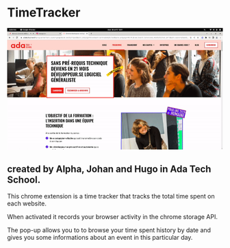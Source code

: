 
# TimeTracker

<div align="center">
  <img src="illustration.gif" alt="Illustration tracker avec Instagram">
</div>

## created by Alpha, Johan and Hugo in Ada Tech School.

This chrome extension is a time tracker that tracks the total time spent on each website.

When activated it records your browser activity in the chrome storage API.

The pop-up allows you to to browse your time spent history by date and gives you some informations about an event in this particular day.